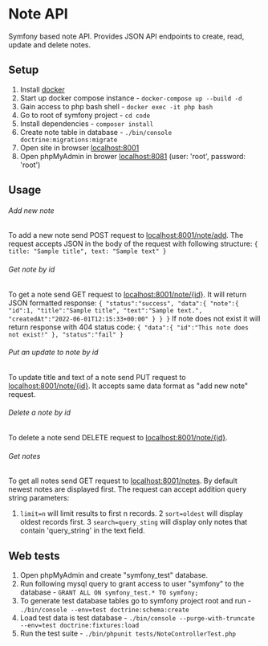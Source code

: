 # Note API

Symfony based note API. Provides JSON API endpoints to create, read, update and delete notes.

## Setup

1. Install [docker](https://www.docker.com/get-started)
2. Start up docker compose instance - `docker-compose up --build -d`
3. Gain access to php bash shell - `docker exec -it php bash`
4. Go to root of symfony project - `cd code`
5. Install dependencies - `composer install`
5. Create note table in database - `./bin/console doctrine:migrations:migrate`
6. Open site in browser [localhost:8001](http://localhost:8001)
7. Open phpMyAdmin in brower [localhost:8081](http://localhost:8081) (user: 'root', password: 'root')


## Usage

###### Add new note
To add a new note send POST request to [localhost:8001/note/add](http://localhost:8001/note/add). The request accepts JSON in the body of the request with following structure:
	`{
		title: "Sample title",
		text: "Sample text"
	}`

###### Get note by id
To get a note send GET request to [localhost:8001/note/{id}](http://localhost:8001/note/{id}). It will return JSON formatted response:
	`{
		"status":"success",
		"data":{
			"note":{
				"id":1,
				"title":"Sample title",
				"text":"Sample text.",
				"createdAt":"2022-06-01T12:15:33+00:00"
			}
		}
	}`
If note does not exist it will return response with 404 status code:
	`{
		"data":{
			"id":"This note does not exist!"
		},
		"status":"fail"
	}`

###### Put an update to note by id
To update title and text of a note send PUT request to [localhost:8001/note/{id}](http://localhost:8001/note/{id}). It accepts same data format as "add new note" request.

###### Delete a note by id
To delete a note send DELETE request to [localhost:8001/note/{id}](http://localhost:8001/note/{id}).

###### Get notes
To get all notes send GET request to [localhost:8001/notes](http://localhost:8001/notes). By default newest notes are displayed first. The request can accept addition query string parameters:
1. `limit=n` will limit results to first n records.
2 `sort=oldest` will display oldest records first.
3 `search=query_sting` will display only notes that contain 'query_string' in the text field.


## Web tests
1. Open phpMyAdmin and create "symfony_test" database.
2. Run following mysql query to grant access to user "symfony" to the database - `GRANT ALL ON symfony_test.* TO symfony;`
2. To generate test database tables go to symfony project root and run - `./bin/console --env=test doctrine:schema:create`
3. Load test data is test database - `./bin/console --purge-with-truncate --env=test doctrine:fixtures:load`
4. Run the test suite - `./bin/phpunit tests/NoteControllerTest.php`
